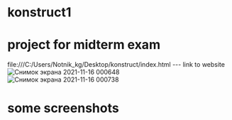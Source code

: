 # konstruct1
# project for midterm exam
file:///C:/Users/Notnik_kg/Desktop/konstruct/index.html --- link to website
![Снимок экрана 2021-11-16 000648](https://user-images.githubusercontent.com/75973049/141832401-48907361-e9d6-4d6c-9f4a-563be7a8d20c.png)
![Снимок экрана 2021-11-16 000738](https://user-images.githubusercontent.com/75973049/141832450-760245ec-c646-4a4f-8889-2621bd7112eb.png)
# some screenshots
